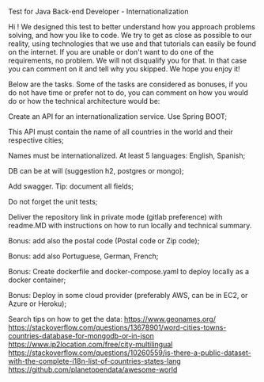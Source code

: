 Test for Java Back-end Developer - Internationalization

Hi ! We designed this test to better understand how you approach problems solving, and how you like to code. We try to get as close as possible to our reality, using technologies that we use and that tutorials can easily be found on the internet. If you are unable or don't want to do one of the requirements, no problem. We will not disqualify you for that. In that case you can comment on it and tell why you skipped. We hope you enjoy it!

Below are the tasks. Some of the tasks are considered as bonuses, if you do not have time or prefer not to do, you can comment on how you would do or how the technical architecture would be:

Create an API for an internationalization service. Use Spring BOOT;

This API must contain the name of all countries in the world and their respective cities;

Names must be internationalized. At least 5 languages: English, Spanish;

DB can be at will (suggestion h2, postgres or mongo);

Add swagger. Tip: document all fields;

Do not forget the unit tests;

Deliver the repository link in private mode (gitlab preference) with readme.MD with instructions on how to run locally and technical summary.

Bonus: add also the postal code (Postal code or Zip code);

Bonus: add also Portuguese, German, French;

Bonus: Create dockerfile and docker-compose.yaml to deploy locally as a docker container;

Bonus: Deploy in some cloud provider (preferably AWS, can be in EC2, or Azure or Heroku);

Search tips on how to get the data: https://www.geonames.org/ https://stackoverflow.com/questions/13678901/word-cities-towns-countries-database-for-mongodb-or-in-json https://www.ip2location.com/free/city-multilingual https://stackoverflow.com/questions/10260559/is-there-a-public-dataset-with-the-complete-i18n-list-of-countries-states-lang https://github.com/planetopendata/awesome-world
